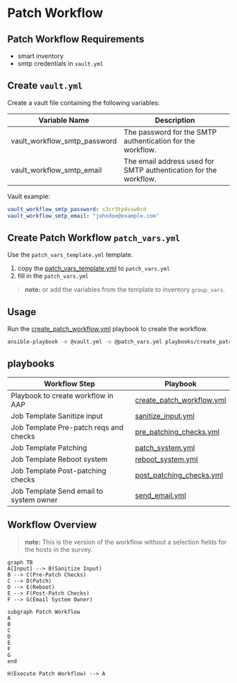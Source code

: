 # Patch Workflow

## Patch Workflow Requirements

- smart inventory
- smtp credentials in `vault.yml`

## Create `vault.yml`

Create a vault file containing the following variables:

| Variable Name        | Description                                                 |
|----------------------|-------------------------------------------------------------|
| vault_workflow_smtp_password | The password for the SMTP authentication for the workflow.  |
| vault_workflow_smtp_email   | The email address used for SMTP authentication for the workflow.  |

Vault example:

``` yaml
vault_workflow_smtp_password: s3cr3tp4ssw0rd
vault_workflow_smtp_email: "johndoe@example.com"

```

## Create Patch Workflow `patch_vars.yml`

Use the `patch_vars_template.yml` template.

1. copy the [patch_vars_template.yml](patch_vars_template.yml) to `patch_vars.yml`
2. fill in the `patch_vars.yml`

> **note:** or add the variables from the template to inventory `group_vars`.

## Usage

Run the [create_patch_workflow.yml](playbooks/create_patch_workflow.yml) playbook to create the workflow.

``` bash
ansible-playbook -e @vault.yml -e @patch_vars.yml playbooks/create_patch_workflow.yml -v --ask-vault-pass
```

## playbooks

| Workflow Step | Playbook |
| --- | --- |
| Playbook to create workflow in AAP | [create_patch_workflow.yml](playbooks/create_patch_workflow.yml) |
| Job Template Sanitize input | [sanitize_input.yml](playbooks/sanitize_input.yml) |
| Job Template Pre-patch reqs and checks | [pre_patching_checks.yml](playbooks/pre_patching_checks.yml) |
| Job Template Patching | [patch_system.yml](playbooks/patch_system.yml) |
| Job Template Reboot system | [reboot_system.yml](playbooks/reboot_system.yml) |
| Job Template Post-patching checks | [post_patching_checks.yml](playbooks/post_patching_checks.yml) |
| Job Template Send email to system owner | [send_email.yml](playbooks/send_email.yml) |

## Workflow Overview

> **note:** This is the version of the workflow without a selection fields for the hosts in the survey.

``` mermaid
graph TB
A[Input] --> B(Sanitize Input)
B --> C(Pre-Patch Checks)
C --> D(Patch)
D --> E(Reboot)
E --> F(Post-Patch Checks)
F --> G(Email System Owner)

subgraph Patch Workflow
A
B
C
D
E
F
G
end

H(Execute Patch Workflow) --> A

```
